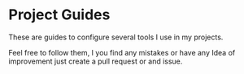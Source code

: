 
# Project Guides

These are guides to configure several tools I use in my projects.

Feel free to follow them, I you find any mistakes or have any Idea of improvement just create a pull request or and issue.
